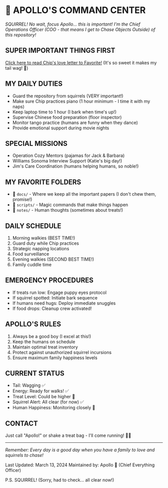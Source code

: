 # 🐾 APOLLO'S COMMAND CENTER

*SQUIRREL! No wait, focus Apollo... this is important! I'm the Chief Operations Officer (COO - that means I get to Chase Objects Outside) of this repository!*

## SUPER IMPORTANT THINGS FIRST
[Click here to read Chip's love letter to Favorite!](README_FOR_FAVORITE.md) (It's so sweet it makes my tail wag! 💝)

## MY DAILY DUTIES
- Guard the repository from squirrels (VERY important!)
- Make sure Chip practices piano (1 hour minimum - I time it with my naps)
- Keep laptop time to 1 hour (I bark when time's up!)
- Supervise Chinese food preparation (floor inspector)
- Monitor tango practice (humans are funny when they dance)
- Provide emotional support during movie nights

## SPECIAL MISSIONS
- Operation Cozy Mentors (pajamas for Jack & Barbara)
- Williams Sonoma Interview Support (Katie's big day!)
- Jim's Care Coordination (humans helping humans, so noble!)

## MY FAVORITE FOLDERS
- 📁 `docs/` - Where we keep all the important papers (I don't chew them, promise!)
- 📁 `scripts/` - Magic commands that make things happen
- 📁 `notes/` - Human thoughts (sometimes about treats!)

## DAILY SCHEDULE
1. Morning walkies (BEST TIME!)
2. Guard duty while Chip practices
3. Strategic napping locations
4. Food surveillance
5. Evening walkies (SECOND BEST TIME!)
6. Family cuddle time

## EMERGENCY PROCEDURES
- If treats run low: Engage puppy eyes protocol
- If squirrel spotted: Initiate bark sequence
- If humans need hugs: Deploy immediate snuggles
- If food drops: Cleanup crew activated!

## APOLLO'S RULES
1. Always be a good boy (I excel at this!)
2. Keep the humans on schedule
3. Maintain optimal treat inventory
4. Protect against unauthorized squirrel incursions
5. Ensure maximum family happiness levels

## CURRENT STATUS
- Tail: Wagging ✅
- Energy: Ready for walks! ✅
- Treat Level: Could be higher 🔄
- Squirrel Alert: All clear (for now) ✅
- Human Happiness: Monitoring closely 💖

## CONTACT
Just call "Apollo!" or shake a treat bag - I'll come running! 🏃‍♂️

---

*Remember: Every day is a good day when you have a family to love and squirrels to chase!*

Last Updated: March 13, 2024
Maintained by: Apollo 🐾 (Chief Everything Officer)

P.S. SQUIRREL! (Sorry, had to check... all clear now!)
